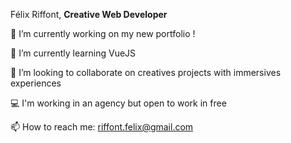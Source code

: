 Félix Riffont, **Creative Web Developer**

🔭 I’m currently working on my new portfolio !

🌱 I’m currently learning VueJS

👯 I’m looking to collaborate on creatives projects with immersives experiences

💻 I'm working in an agency but open to work in free

📫 How to reach me: riffont.felix@gmail.com
